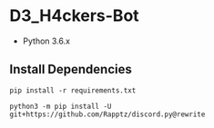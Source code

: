 # D3_H4ckers-Bot

* Python 3.6.x

## Install Dependencies

```pip install -r requirements.txt```

```python3 -m pip install -U git+https://github.com/Rapptz/discord.py@rewrite```
